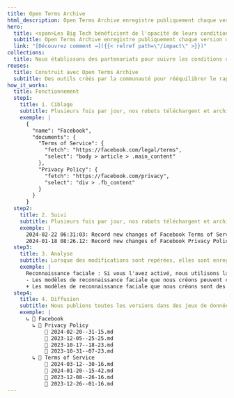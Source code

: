 ```yaml
---
title: Open Terms Archive
html_description: Open Terms Archive enregistre publiquement chaque version des conditions d'utilisation des services en ligne pour en permettre le contrôle démocratique.
hero:
  title: <span>Les Big Tech bénéficient de l'opacité de leurs conditions d'utilisation.</span><br /> Nous les rendons transparentes.
  subtitle: Open Terms Archive enregistre publiquement chaque version des conditions d'utilisation des services en ligne pour en permettre le contrôle démocratique.
  link: "[Découvrez comment →]({{< relref path=\"/impact\" >}})"
collections:
  title: Nous établissons des partenariats pour suivre les conditions d'utilisation de nombreuses industries, dans plusieurs langues et juridictions
reuses:
  title: Construit avec Open Terms Archive
  subtitle: Des outils créés par la communauté pour rééquilibrer le rapport de force face aux grandes plateformes numériques.
how_it_works:
  title: Fonctionnement
  step1:
    title: 1. Ciblage
    subtitle: Plusieurs fois par jour, nos robots téléchargent et archivent publiquement les documents ciblés.
    exemple: |
      {
        "name": "Facebook",
        "documents": {
          "Terms of Service": {
            "fetch": "https://facebook.com/legal/terms",
            "select": "body > article > .main_content"
          },
          "Privacy Policy": {
            "fetch": "https://facebook.com/privacy",
            "select": "div > .fb_content"
          }
        }
      }
  step2:
    title: 2. Suivi
    subtitle: Plusieurs fois par jour, nos robots téléchargent et archivent publiquement les documents ciblés.
    exemple: |
      2024-02-22 06:31:03: Record new changes of Facebook Terms of Service with id a2f5b02
      2024-01-18 08:26.12: Record new changes of Facebook Privacy Policy with id b091d16
  step3:
    title: 3. Analyse
    subtitle: Lorsque des modifications sont repérées, elles sont enregistrées et exposées pour analyse humaine.
    exemple: |
      Reconnaissance faciale : Si vous l'avez activé, nous utilisons la technologie de reconnaissance faciale pour vous reconnaître sur les photos, les vidéos et les expériences de l'appareil photo.
      - Les modèles de reconnaissance faciale que nous créons peuvent constituer des données bénéficiant de protections spéciales en vertu des lois de votre pays.
      + Les modèles de reconnaissance faciale que nous créons sont des données bénéficiant de protections spéciales en vertu de la législation européenne.
  step4:
    title: 4. Diffusion
    subtitle: Nous publions toutes les versions dans des jeux de données pour soutenir leur réutilisation et la recherche.
    exemple: |
      ↳ 📂 Facebook
        ↳ 📂 Privacy Policy
            📄 2024-02-20--31-15.md
            📄 2023-12-05--25-25.md
            📄 2023-10-17--18-23.md
            📄 2023-10-31--07-23.md
        ↳ 📂 Terms of Service
            📄 2024-03-12--30-16.md
            📄 2024-01-20--15-42.md
            📄 2023-12-08--26-16.md
            📄 2023-12-26--01-16.md
---
```

